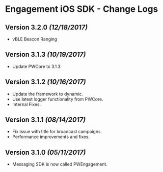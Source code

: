 Engagement iOS SDK - Change Logs
================================
Version 3.2.0 *(12/18/2017)*
----------------------------
* vBLE Beacon Ranging

Version 3.1.3 *(10/19/2017)*
----------------------------
* Update PWCore to 3.1.3

Version 3.1.2 *(10/16/2017)*
----------------------------
* Update the framework to dynamic.
* Use latest logger functionality from PWCore.
* Internal Fixes.


Version 3.1.1 *(08/14/2017)*
----------------------------
* Fix issue with title for broadcast campaigns.
* Performance improvements and fixes.


Version 3.1.0 *(05/11/2017)*
----------------------------
* Messaging SDK is now called PWEngagement.
